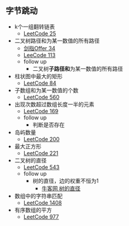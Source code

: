 ## 字节跳动
* k个一组翻转链表
  * [LeetCode 25](https://leetcode-cn.com/problems/reverse-nodes-in-k-group/)
* 二叉树路径和为某一数值的所有路径
  * [剑指Offer 34](https://leetcode-cn.com/problems/er-cha-shu-zhong-he-wei-mou-yi-zhi-de-lu-jing-lcof/)
  * [LeeCode 113](https://leetcode-cn.com/problems/path-sum-ii/)
  * follow up
    *  二叉树**子路径和**为某一数值的所有路径
* 柱状图中最大的矩形
  * [LeetCode 84](https://leetcode-cn.com/problems/largest-rectangle-in-histogram/)
* 子数组和为某一数值的个数
  * [LeetCode 560](https://leetcode-cn.com/problems/subarray-sum-equals-k/)
* 出现次数超过数组长度一半的元素
  * [LeetCode 169](https://leetcode-cn.com/problems/majority-element/)
  * follow up
    * 判断是否存在
* 岛屿数量
  * [LeetCode 200](https://leetcode-cn.com/problems/number-of-islands/)
* 最大正方形
  * [LeetCode 221](https://leetcode-cn.com/problems/maximal-square/)
* 二叉树的直径
  * [LeetCode 543](https://leetcode-cn.com/problems/diameter-of-binary-tree/)
  * follow up
    * 树的直径，边的权重不恒为1
      * [牛客网 树的直径](https://www.nowcoder.com/questionTerminal/a77b4f3d84bf4a7891519ffee9376df3)
* 数组中的字符串匹配
  * [LeetCode 1408](https://leetcode-cn.com/problems/string-matching-in-an-array/)
* 有序数组的平方
  * [LeetCode 977](https://leetcode-cn.com/problems/squares-of-a-sorted-array/)
